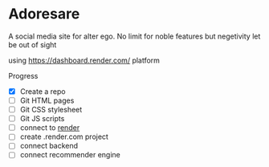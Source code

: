 # Adoresare
A social media site for alter ego. No limit for noble features but negetivity let be out of sight

using https://dashboard.render.com/ platform

Progress
- [x] Create a repo
- [ ] Git HTML pages
- [ ] Git CSS stylesheet
- [ ] Git JS scripts
- [ ] connect to [render](https://dashboard.render.com/select-repo?type=web)
- [ ] create .render.com project
- [ ] connect backend 
- [ ] connect recommender engine
